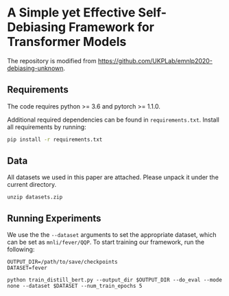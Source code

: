 # A Simple yet Effective Self-Debiasing Framework for Transformer Models
The repository is modified from https://github.com/UKPLab/emnlp2020-debiasing-unknown.

## Requirements
The code requires python >= 3.6 and pytorch >= 1.1.0.

Additional required dependencies can be found in `requirements.txt`.
Install all requirements by running:
```bash
pip install -r requirements.txt
```

## Data
All datasets we used in this paper are attached. Please unpack it under the current directory.
```
unzip datasets.zip
```

## Running Experiments
We use the the `--dataset` arguments to set the appropriate dataset, which can be set as `mnli/fever/QQP`. To start training our framework, run the following:
```
OUTPUT_DIR=/path/to/save/checkpoints
DATASET=fever

python train_distill_bert.py --output_dir $OUTPUT_DIR --do_eval --mode none --dataset $DATASET --num_train_epochs 5
```